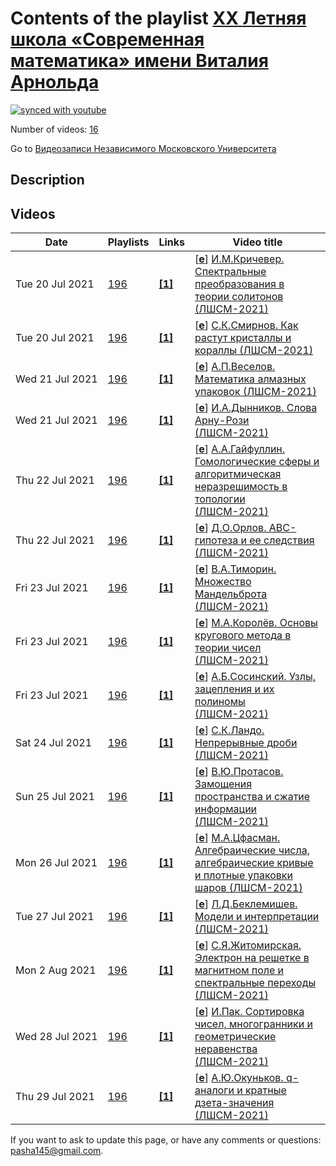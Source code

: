 # Contents of the playlist [XX Летняя школа «Современная математика» имени Виталия Арнольда](https://www.youtube.com/playlist?list=PLp9ABVh6_x4HnsD7Ea53TIJirr3ZahGQU)

[![synced with youtube](https://img.shields.io/github/last-commit/mathphysschool/mathphysschool.github.io/autoupdate1?label=synced%20with%20youtube)](#)

Number of videos: [16](#videos)

Go to [Видеозаписи Независимого Московского Университета](../README.md)

## Description



## Videos

|Date|Playlists|Links|Video title|
|---|---|---|---|
| Tue&nbsp;20&nbsp;Jul&nbsp;2021 | [196](../playlists/196 "XX Летняя школа «Современная математика» имени Виталия Арнольда") | [**[1]**](https://mccme.ru/dubna/2021/courses/krichever.html) | [[**e**](https://studio.youtube.com/video/jvOqg4obXvo/edit "Edit")] [И.М.Кричевер. Спектральные преобразования в теории солитонов (ЛШСМ-2021)](https://www.youtube.com/watch?v=jvOqg4obXvo&list=PLp9ABVh6_x4HnsD7Ea53TIJirr3ZahGQU "Лекция на XX Летней школе «Современная математика» имени Виталия Арнольда. &#013;&#013;https://mccme.ru/dubna/2021/courses/krichever.html&#013;&#013;Ратмино, 20.07.2021.") |
| Tue&nbsp;20&nbsp;Jul&nbsp;2021 | [196](../playlists/196 "XX Летняя школа «Современная математика» имени Виталия Арнольда") | [**[1]**](https://mccme.ru/dubna/2021/courses/smirnov-lect.html) | [[**e**](https://studio.youtube.com/video/x_g63q72XDQ/edit "Edit")] [С.К.Смирнов. Как растут кристаллы и кораллы (ЛШСМ-2021)](https://www.youtube.com/watch?v=x_g63q72XDQ&list=PLp9ABVh6_x4HnsD7Ea53TIJirr3ZahGQU "Лекция на XX Летней школе «Современная математика» имени Виталия Арнольда.&#013;&#013;https://mccme.ru/dubna/2021/courses/smirnov-lect.html&#013;&#013;Ратмино, 20.07.2021.") |
| Wed&nbsp;21&nbsp;Jul&nbsp;2021 | [196](../playlists/196 "XX Летняя школа «Современная математика» имени Виталия Арнольда") | [**[1]**](https://mccme.ru/dubna/2021/courses/veselov.html) | [[**e**](https://studio.youtube.com/video/5XrVptud7JE/edit "Edit")] [А.П.Веселов. Математика алмазных упаковок (ЛШСМ-2021)](https://www.youtube.com/watch?v=5XrVptud7JE&list=PLp9ABVh6_x4HnsD7Ea53TIJirr3ZahGQU "Лекция на XX Летней школе «Современная математика» имени Виталия Арнольда. &#013;&#013;https://mccme.ru/dubna/2021/courses/veselov.html&#013;&#013;Ратмино, 21.07.2021.") |
| Wed&nbsp;21&nbsp;Jul&nbsp;2021 | [196](../playlists/196 "XX Летняя школа «Современная математика» имени Виталия Арнольда") | [**[1]**](https://mccme.ru/dubna/2021/courses/dynnikov.html) | [[**e**](https://studio.youtube.com/video/CiVhV9mt5fU/edit "Edit")] [И.А.Дынников. Слова Арну-Рози (ЛШСМ-2021)](https://www.youtube.com/watch?v=CiVhV9mt5fU&list=PLp9ABVh6_x4HnsD7Ea53TIJirr3ZahGQU "Лекция на XX Летней школе «Современная математика» имени Виталия Арнольда. &#013;&#013;https://mccme.ru/dubna/2021/courses/dynnikov.html&#013;&#013;Ратмино, 21.07.2021.") |
| Thu&nbsp;22&nbsp;Jul&nbsp;2021 | [196](../playlists/196 "XX Летняя школа «Современная математика» имени Виталия Арнольда") | [**[1]**](https://mccme.ru/dubna/2021/courses/gaifullin.html) | [[**e**](https://studio.youtube.com/video/AFF5fMpnObk/edit "Edit")] [А.А.Гайфуллин. Гомологические сферы и алгоритмическая неразрешимость в топологии (ЛШСМ-2021)](https://www.youtube.com/watch?v=AFF5fMpnObk&list=PLp9ABVh6_x4HnsD7Ea53TIJirr3ZahGQU "Лекция на XX Летней школе «Современная математика» имени Виталия Арнольда. &#013;&#013;https://mccme.ru/dubna/2021/courses/gaifullin.html&#013;&#013;Ратмино, 22.07.2021.") |
| Thu&nbsp;22&nbsp;Jul&nbsp;2021 | [196](../playlists/196 "XX Летняя школа «Современная математика» имени Виталия Арнольда") | [**[1]**](https://mccme.ru/dubna/2021/) | [[**e**](https://studio.youtube.com/video/sDlhukK8TH8/edit "Edit")] [Д.О.Орлов. ABC-гипотеза и ее следствия (ЛШСМ-2021)](https://www.youtube.com/watch?v=sDlhukK8TH8&list=PLp9ABVh6_x4HnsD7Ea53TIJirr3ZahGQU "Лекция на XX Летней школе «Современная математика» имени Виталия Арнольда. &#013;&#013;https://mccme.ru/dubna/2021/&#013;&#013;Ратмино, 22.07.2022.") |
| Fri&nbsp;23&nbsp;Jul&nbsp;2021 | [196](../playlists/196 "XX Летняя школа «Современная математика» имени Виталия Арнольда") | [**[1]**](https://mccme.ru/dubna/2021/) | [[**e**](https://studio.youtube.com/video/rZutOawSRtM/edit "Edit")] [В.А.Тиморин. Множество Мандельброта (ЛШСМ-2021)](https://www.youtube.com/watch?v=rZutOawSRtM&list=PLp9ABVh6_x4HnsD7Ea53TIJirr3ZahGQU "Лекция на XX Летней школе «Современная математика» имени Виталия Арнольда. &#013;&#013;https://mccme.ru/dubna/2021/&#013;&#013;Ратмино, 23.07.2022.") |
| Fri&nbsp;23&nbsp;Jul&nbsp;2021 | [196](../playlists/196 "XX Летняя школа «Современная математика» имени Виталия Арнольда") | [**[1]**](https://mccme.ru/dubna/2021/) | [[**e**](https://studio.youtube.com/video/oabpakurOnA/edit "Edit")] [М.А.Королёв. Основы кругового метода в теории чисел (ЛШСМ-2021)](https://www.youtube.com/watch?v=oabpakurOnA&list=PLp9ABVh6_x4HnsD7Ea53TIJirr3ZahGQU "Лекция на XX Летней школе «Современная математика» имени Виталия Арнольда. &#013;&#013;https://mccme.ru/dubna/2021/&#013;&#013;Ратмино, 23.07.2022.") |
| Fri&nbsp;23&nbsp;Jul&nbsp;2021 | [196](../playlists/196 "XX Летняя школа «Современная математика» имени Виталия Арнольда") | [**[1]**](https://mccme.ru/dubna/2021/) | [[**e**](https://studio.youtube.com/video/caL-g2Ltl30/edit "Edit")] [А.Б.Сосинский. Узлы, зацепления и их полиномы (ЛШСМ-2021)](https://www.youtube.com/watch?v=caL-g2Ltl30&list=PLp9ABVh6_x4HnsD7Ea53TIJirr3ZahGQU "Лекция на XX Летней школе «Современная математика» имени Виталия Арнольда. &#013;&#013;https://mccme.ru/dubna/2021/&#013;&#013;Ратмино, 23.07.2022.") |
| Sat&nbsp;24&nbsp;Jul&nbsp;2021 | [196](../playlists/196 "XX Летняя школа «Современная математика» имени Виталия Арнольда") | [**[1]**](https://mccme.ru/dubna/2021/) | [[**e**](https://studio.youtube.com/video/pRHz86ARZwI/edit "Edit")] [С.К.Ландо. Непрерывные дроби (ЛШСМ-2021)](https://www.youtube.com/watch?v=pRHz86ARZwI&list=PLp9ABVh6_x4HnsD7Ea53TIJirr3ZahGQU "Лекция на XX Летней школе «Современная математика» имени Виталия Арнольда. &#013;&#013;https://mccme.ru/dubna/2021/&#013;&#013;Ратмино, 24.07.2021.") |
| Sun&nbsp;25&nbsp;Jul&nbsp;2021 | [196](../playlists/196 "XX Летняя школа «Современная математика» имени Виталия Арнольда") | [**[1]**](https://mccme.ru/dubna/2021/) | [[**e**](https://studio.youtube.com/video/GgcnKL0sCQQ/edit "Edit")] [В.Ю.Протасов. Замощения пространства и сжатие информации (ЛШСМ-2021)](https://www.youtube.com/watch?v=GgcnKL0sCQQ&list=PLp9ABVh6_x4HnsD7Ea53TIJirr3ZahGQU "Лекция на XX Летней школе «Современная математика» имени Виталия Арнольда. &#013;&#013;https://mccme.ru/dubna/2021/&#013;&#013;Ратмино, 25.07.2021.") |
| Mon&nbsp;26&nbsp;Jul&nbsp;2021 | [196](../playlists/196 "XX Летняя школа «Современная математика» имени Виталия Арнольда") | [**[1]**](https://mccme.ru/dubna/2021/) | [[**e**](https://studio.youtube.com/video/X-rCgR9fPdM/edit "Edit")] [М.А.Цфасман. Алгебраические числа, алгебраические кривые и плотные упаковки шаров (ЛШСМ-2021)](https://www.youtube.com/watch?v=X-rCgR9fPdM&list=PLp9ABVh6_x4HnsD7Ea53TIJirr3ZahGQU "Лекция на XX Летней школе «Современная математика» имени Виталия Арнольда. &#013;&#013;https://mccme.ru/dubna/2021/&#013;&#013;Ратмино, 26.07.2021.") |
| Tue&nbsp;27&nbsp;Jul&nbsp;2021 | [196](../playlists/196 "XX Летняя школа «Современная математика» имени Виталия Арнольда") | [**[1]**](https://mccme.ru/dubna/2021/) | [[**e**](https://studio.youtube.com/video/B6RM6-P2ors/edit "Edit")] [Л.Д.Беклемишев. Модели и интерпретации (ЛШСМ-2021)](https://www.youtube.com/watch?v=B6RM6-P2ors&list=PLp9ABVh6_x4HnsD7Ea53TIJirr3ZahGQU "Лекция на XX Летней школе «Современная математика» имени Виталия Арнольда. &#013;&#013;https://mccme.ru/dubna/2021/&#013;&#013;Ратмино, 27.07.2021.") |
| Mon&nbsp;2&nbsp;Aug&nbsp;2021 | [196](../playlists/196 "XX Летняя школа «Современная математика» имени Виталия Арнольда") | [**[1]**](https://mccme.ru/dubna/2021/) | [[**e**](https://studio.youtube.com/video/iKVxgvaJlGU/edit "Edit")] [С.Я.Житомирская. Электрон на решетке в магнитном поле и спектральные переходы (ЛШСМ-2021)](https://www.youtube.com/watch?v=iKVxgvaJlGU&list=PLp9ABVh6_x4HnsD7Ea53TIJirr3ZahGQU "Лекция на XX Летней школе «Современная математика» имени Виталия Арнольда. &#013;&#013;https://mccme.ru/dubna/2021/&#013;&#013;Ратмино, 27.07.2022.") |
| Wed&nbsp;28&nbsp;Jul&nbsp;2021 | [196](../playlists/196 "XX Летняя школа «Современная математика» имени Виталия Арнольда") | [**[1]**](https://mccme.ru/dubna/2021/) | [[**e**](https://studio.youtube.com/video/ot2VnQ5o2Jg/edit "Edit")] [И.Пак. Сортировка чисел, многогранники и геометрические неравенства (ЛШСМ-2021)](https://www.youtube.com/watch?v=ot2VnQ5o2Jg&list=PLp9ABVh6_x4HnsD7Ea53TIJirr3ZahGQU "Лекция на XX Летней школе «Современная математика» имени Виталия Арнольда. &#013;&#013;https://mccme.ru/dubna/2021/&#013;&#013;Ратмино, 28.07.2021.") |
| Thu&nbsp;29&nbsp;Jul&nbsp;2021 | [196](../playlists/196 "XX Летняя школа «Современная математика» имени Виталия Арнольда") | [**[1]**](https://mccme.ru/dubna/2021/) | [[**e**](https://studio.youtube.com/video/EMaHG4VUflc/edit "Edit")] [А.Ю.Окуньков. q-аналоги и кратные дзета-значения (ЛШСМ-2021)](https://www.youtube.com/watch?v=EMaHG4VUflc&list=PLp9ABVh6_x4HnsD7Ea53TIJirr3ZahGQU "Лекция на XX Летней школе «Современная математика» имени Виталия Арнольда. &#013;&#013;https://mccme.ru/dubna/2021/&#013;&#013;Ратмино, 29.07.2021.") |


 If you want to ask to update this page, or have any comments or questions: <pasha145@gmail.com>.